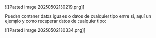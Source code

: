 ![[Pasted image 20250502180219.png]]

Pueden contener datos iguales o datos de cualquier tipo entre sí, aquí un ejemplo y como recuperar datos de cualquier tipo:

![[Pasted image 20250502180334.png]]
